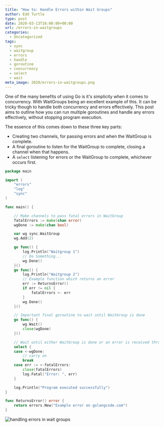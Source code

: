 ```yaml
---
title: "How to: Handle Errors within Wait Groups"
author: Edd Turtle
type: post
date: 2020-03-13T16:00:00+00:00
url: /errors-in-waitgroups
categories:
  - Uncategorized
tags:
  - sync
  - waitgroup
  - errors
  - handle
  - goroutine
  - concurrency
  - select
  - wait
meta_image: 2020/errors-in-waitgroups.png
---
```


One of the many benefits of using Go is it's simplicity when it comes to concurrency. With WaitGroups being an excellent example of this. It can be tricky though to handle both concurrency and errors effectively. This post aims to outline how you can run multiple goroutines and handle any errors effectively, without stopping program execution.

The essence of this comes down to these three key parts:
* Creating two channels, for passing errors and when the WaitGroup is complete.
* A final goroutine to listen for the WaitGroup to complete, closing a channel when that happens.
* A `select` listening for errors or the WaitGroup to complete, whichever occurs first.

```go
package main

import (
	"errors"
	"log"
	"sync"
)

func main() {

	// Make channels to pass fatal errors in WaitGroup
	fatalErrors := make(chan error)
	wgDone := make(chan bool)

	var wg sync.WaitGroup
	wg.Add(2)

	go func() {
		log.Println("Waitgroup 1")
		// Do Something...
		wg.Done()
	}()
	go func() {
		log.Println("Waitgroup 2")
		// Example function which returns an error
		err := ReturnsError()
		if err != nil {
			fatalErrors <- err
		}
		wg.Done()
	}()

	// Important final goroutine to wait until WaitGroup is done
	go func() {
		wg.Wait()
		close(wgDone)
	}()

	// Wait until either WaitGroup is done or an error is received through the channel
	select {
	case <-wgDone:
		// carry on
		break
	case err := <-fatalErrors:
		close(fatalErrors)
		log.Fatal("Error: ", err)
	}

	log.Println("Program executed successfully")
}

func ReturnsError() error {
	return errors.New("Example error on golangcode.com")
}
```

![handling errors in wait groups](/img/2020/errors-in-waitgroups.png)